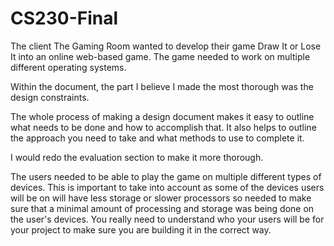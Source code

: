 # CS230-Final
The client The Gaming Room wanted to develop their game Draw It or Lose It into an online web-based game. The game needed to work on multiple different operating systems.

Within the document, the part I believe I made the most thorough was the design constraints. 

The whole process of making a design document makes it easy to outline what needs to be done and how to accomplish that. It also helps to outline the approach you need to take and what methods to use to complete it.

I would redo the evaluation section to make it more thorough.

The users needed to be able to play the game on multiple different types of devices. This is important to take into account as some of the devices users will be on will have less storage or slower processors so needed to make sure that a minimal amount of processing and storage was being done on the user's devices. You really need to understand who your users will be for your project to make sure you are building it in the correct way.
